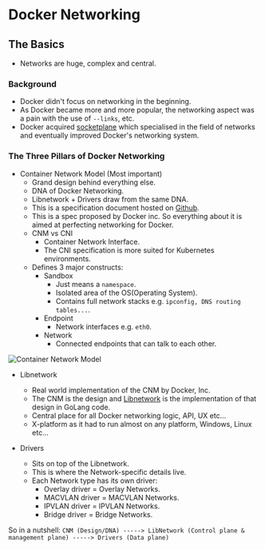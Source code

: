 # Docker Networking

## The Basics
- Networks are huge, complex and central.

### Background
- Docker didn't focus on networking in the beginning. 
- As Docker became more and more popular, the networking aspect was a pain with the use of `--links`, etc.
- Docker acquired [socketplane](https://socketplane.io/) which specialised in the field of networks and eventually
improved Docker's networking system.


### The Three Pillars of Docker Networking

- Container Network Model (Most important)
    - Grand design behind everything else.
    - DNA of Docker Networking.
    - Libnetwork + Drivers draw from the same DNA.
    - This is a specification document hosted on [Github](https://github.com/moby/libnetwork/blob/master/docs/design.md).
    - This is a spec proposed by Docker inc. So everything about it is aimed at perfecting networking for Docker.
    - CNM vs CNI
        - Container Network Interface.
        - The CNI specification is more suited for Kubernetes environments.
    - Defines 3 major constructs:
        - Sandbox
            - Just means a `namespace`.
            - Isolated area of the OS(Operating System).
            - Contains full network stacks e.g. `ipconfig, DNS routing tables...`.
        - Endpoint
            - Network interfaces e.g. `eth0`.
        - Network
            - Connected endpoints that can talk to each other.
            
![Container Network Model](https://user-images.githubusercontent.com/29547780/100031562-d93bb500-2ded-11eb-9925-e70b6a3e79fb.png)

- Libnetwork
    - Real world implementation of the CNM by Docker, Inc.
    - The CNM is the design and [Libnetwork](https://github.com/moby/libnetwork) is the implementation of that design in GoLang code.
    - Central place for all Docker networking logic, API, UX etc...
    - X-platform as it had to run almost on any platform, Windows, Linux etc...
    
- Drivers
    - Sits on top of the Libnetwork.
    - This is where the Network-specific details live.
    - Each Network type has its own driver:
        - Overlay driver = Overlay Networks.
        - MACVLAN driver = MACVLAN Networks.
        - IPVLAN driver = IPVLAN Networks.
        - Bridge driver = Bridge Networks.

So in a nutshell: 
`CNM (Design/DNA) -----> LibNetwork (Control plane & management plane) -----> Drivers (Data plane)`
